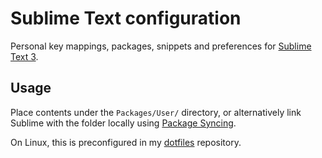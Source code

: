 # Sublime Text configuration

Personal key mappings, packages, snippets and preferences for [Sublime Text 3](http://www.sublimetext.com/).

## Usage

Place contents under the `Packages/User/` directory, or alternatively link Sublime with the folder locally using [Package Syncing](https://packagecontrol.io/packages/Package%20Syncing).

On Linux, this is preconfigured in my [dotfiles](https://github.com/huntie/dotfiles) repository.
